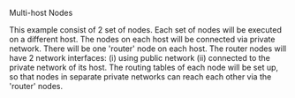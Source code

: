 Multi-host Nodes

This example consist of 2 set of nodes. 
Each set of nodes will be executed on a different host. 
The nodes on each host will be connected via private network.
There will be one 'router' node on each host. 
The router nodes will have 2 network interfaces: (i) using public network (ii) connected to the private network of its host.
The routing tables of each node will be set up, so that nodes in separate private networks can reach each other via the 'router' nodes.
